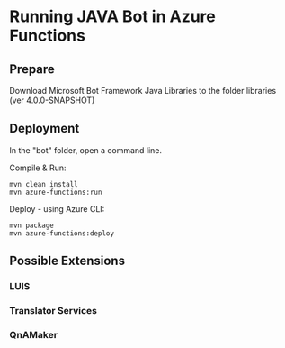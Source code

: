 # Running JAVA Bot in Azure Functions

## Prepare

Download Microsoft Bot Framework Java Libraries to the folder libraries (ver 4.0.0-SNAPSHOT)

## Deployment

In the "bot" folder, open a command line.

Compile & Run:

    mvn clean install
    mvn azure-functions:run

Deploy - using Azure CLI:

    mvn package
    mvn azure-functions:deploy

## Possible Extensions

### LUIS

### Translator Services

### QnAMaker